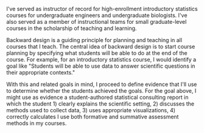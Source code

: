 I've served as instructor of record for high-enrollment introductory statistics courses for undergraduate engineers and undergraduate biologists. I've also served as a member of instructional teams for small graduate-level courses in the scholarship of teaching and learning.

Backward design is a guiding principle for planning and teaching in all courses that I teach. The central idea of backward design is to start course planning by specifying what students will be able to do at the end of the course. For example, for an introductory statistics course, I would identify a goal like "Students will be able to use data to answer scientific questions in their appropriate contexts."

With this and related goals in mind, I proceed to define evidence that I'll use to determine whether the students achieved the goals. For the goal above, I might use as evidence a student-authored statistical consulting report in which the student 1) clearly explains the scientific setting, 2) discusses the methods used to collect data, 3) uses appropriate visualizations, 4) correctly calculates I use both formative and summative assessment methods in my courses.
